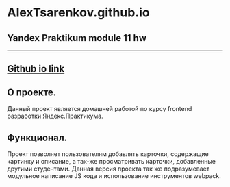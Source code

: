 # AlexTsarenkov.github.io
## Yandex Praktikum module 11 hw
-----
[Github io link](https://alextsarenkov.github.io/)
-----
## О проекте. 
Данный проект является домашней работой по курсу frontend разработки Яндекс.Практикума.
## Функционал. 
Проект позволяет пользователям добавлять карточки, содержащие картинку и описание, а так-же просматривать карточки, добавленные другими студентами. Данная версия проекта так же подразумевает модульное написание JS кода и использование инструментов webpack.
